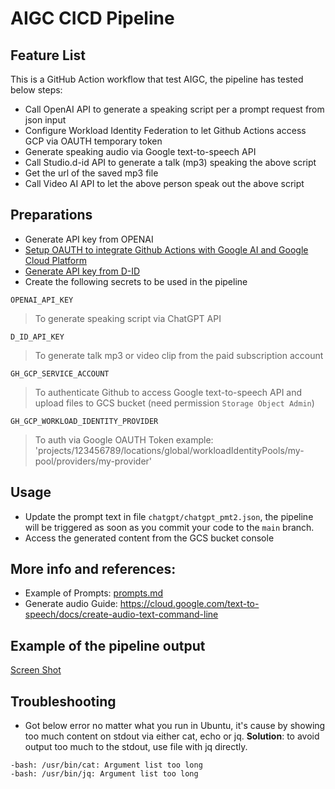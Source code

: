 # AIGC CICD Pipeline

## Feature List
 
This is a GitHub Action workflow that test AIGC, the pipeline has tested below steps:
* Call OpenAI API to generate a speaking script per a prompt request from json input
* Configure Workload Identity Federation to let Github Actions access GCP via OAUTH temporary token
* Generate speaking audio via Google text-to-speech API
* Call Studio.d-id API to generate a talk (mp3) speaking the above script
* Get the url of the saved mp3 file
* Call Video AI API to let the above person speak out the above script

## Preparations
* Generate API key from OPENAI
* [Setup OAUTH to integrate Github Actions with Google AI and Google Cloud Platform](https://github.com/marketplace/actions/authenticate-to-google-cloud#setup)
* [Generate API key from D-ID](https://d-id.readme.io/reference/basic-authentication)
* Create the following secrets to be used in the pipeline

`OPENAI_API_KEY`
> To generate speaking script via ChatGPT API 

`D_ID_API_KEY`
> To generate talk mp3 or video clip from the paid subscription account

`GH_GCP_SERVICE_ACCOUNT`
> To authenticate Github to access Google text-to-speech API and upload files to GCS bucket (need permission `Storage Object Admin`)

`GH_GCP_WORKLOAD_IDENTITY_PROVIDER`
> To auth via Google OAUTH Token
> example: 'projects/123456789/locations/global/workloadIdentityPools/my-pool/providers/my-provider'

## Usage
* Update the prompt text in file `chatgpt/chatgpt_pmt2.json`, the pipeline will be triggered as soon as you commit your code to the `main` branch.
* Access the generated content from the GCS bucket console

## More info and references:
* Example of Prompts: [prompts.md](./prompts.md)
* Generate audio Guide: https://cloud.google.com/text-to-speech/docs/create-audio-text-command-line

## Example of the pipeline output
[Screen Shot](./SCR-20230307-n6x.png)

## Troubleshooting

* Got below error no matter what you run in Ubuntu, it's cause by showing too much content on stdout via either cat, echo or jq.
**Solution**: to avoid output too much to the stdout, use file with jq directly. 
```
-bash: /usr/bin/cat: Argument list too long
-bash: /usr/bin/jq: Argument list too long
``` 